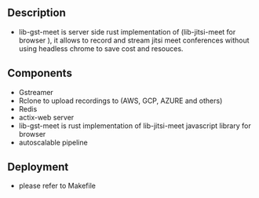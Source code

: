 ## Description

- lib-gst-meet is server side rust implementation of (lib-jitsi-meet for browser ), it allows to record and stream jitsi meet conferences without using headless chrome to save cost and resouces.

## Components 

 - Gstreamer
 - Rclone to upload recordings to (AWS, GCP, AZURE and others)
 - Redis
 - actix-web server
 - lib-gst-meet is rust implementation of lib-jitsi-meet javascript library for browser
 - autoscalable pipeline

## Deployment 
 - please refer to Makefile
 
